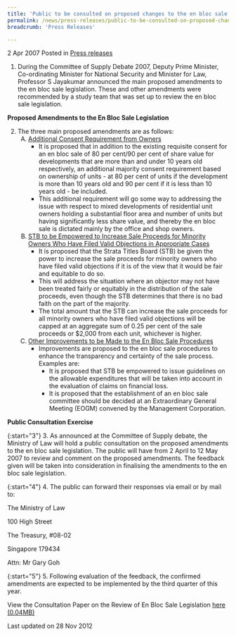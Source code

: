 ```yaml
---
title: 'Public to be consulted on proposed changes to the en bloc sale legislation'
permalink: /news/press-releases/public-to-be-consulted-on-proposed-changes-to-the-en-bloc-sale-legislation
breadcrumb: 'Press Releases'

---
```



2 Apr 2007 Posted in [Press releases](/news/press-releases)


1. During the Committee of Supply Debate 2007, Deputy Prime Minister, Co-ordinating Minister for National Security and Minister for Law, Professor S Jayakumar announced the main proposed amendments to the en bloc sale legislation. These and other amendments were recommended by a study team that was set up to review the en bloc sale legislation.


**Proposed Amendments to the En Bloc Sale Legislation**

<ol start="2">
<li>The three main proposed amendments are as follows:
<ol style="list-style-type: upper-alpha">
<li><u>Additional Consent Requirement from Owners</u>
<ul>
<li>It is proposed that in addition to the existing requisite consent for an en bloc sale of 80 per cent/90 per cent of share value for developments that are more than and under 10 years old respectively, an additional majority consent requirement based on ownership of units - at 80 per cent of units if the development is more than 10 years old and 90 per cent if it is less than 10 years old - be included.</li>
<li>This additional requirement will go some way to addressing the issue with respect to mixed developments of residential unit owners holding a substantial floor area and number of units but having significantly less share value, and thereby the en bloc sale is dictated mainly by the office and shop owners.</li>
</ul>
</li>
<li><u> STB to be Empowered to Increase Sale Proceeds for Minority Owners Who Have Filed Valid Objections in Appropriate Cases</u>
<ul>
<li>It is proposed that the Strata Titles Board (STB) be given the power to increase the sale proceeds for minority owners who have filed valid objections if it is of the view that it would be fair and equitable to do so.</li>
<li>This will address the situation where an objector may not have been treated fairly or equitably in the distribution of the sale proceeds, even though the STB determines that there is no bad faith on the part of the majority.</li>
<li>The total amount that the STB can increase the sale proceeds for all minority owners who have filed valid objections will be capped at an aggregate sum of 0.25 per cent of the sale proceeds or $2,000 from each unit, whichever is higher.</li>
</ul>
</li>
<li><u>Other Improvements to be Made to the En Bloc Sale Procedures</u>
<ul>
<li>Improvements are proposed to the en bloc sale procedures to enhance the transparency and certainty of the sale process. Examples are:
<ul>
<li>It is proposed that STB be empowered to issue guidelines on the allowable expenditures that will be taken into account in the evaluation of claims on financial loss.</li>
<li>It is proposed that the establishment of an en bloc sale committee should be decided at an Extraordinary General Meeting (EOGM) convened by the Management Corporation.</li>
</ul>
</li>
</ul>
</li>
</ol>
</li>
</ol>


**Public Consultation Exercise** 

{:start="3"}
3. As announced at the Committee of Supply debate, the Ministry of Law will hold a public consultation on the proposed amendments to the en bloc sale legislation. The public will have from 2 April to 12 May 2007 to review and comment on the proposed amendments. The feedback given will be taken into consideration in finalising the amendments to the en bloc sale legislation.

{:start="4"}
4. The public can forward their responses via email or by mail to:

<p class="address-centered">The Ministry of Law</p>
<p class="address-centered">100 High Street</p>
<p class="address-centered">The Treasury, #08-02</p>
<p class="address-centered">Singapore 179434</p>
<p class="address-centered">Attn: Mr Gary Goh</p>

{:start="5"}
5. Following evaluation of the feedback, the confirmed amendments are expected to be implemented by the third quarter of this year.

View the Consultation Paper on the Review of En Bloc Sale Legislation [here (0.04MB)](/files/news/press-releases/2007/04/linkclick1980.pdf)


<p class="right-side-updated">Last updated on 28 Nov 2012
</p>

